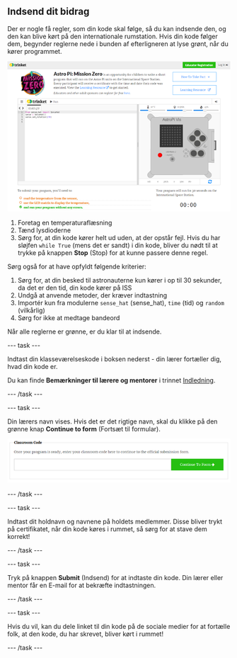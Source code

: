 ## Indsend dit bidrag

Der er nogle få regler, som din kode skal følge, så du kan indsende den, og den kan blive kørt på den internationale rumstation. Hvis din kode følger dem, begynder reglerne nede i bunden af efterligneren at lyse grønt, når du kører programmet.

![Validering](images/validation.png)

1. Foretag en temperaturaflæsning
2. Tænd lysdioderne
3. Sørg for, at din kode kører helt ud uden, at der opstår fejl. Hvis du har sløjfen `while True` (mens det er sandt) i din kode, bliver du nødt til at trykke på knappen **Stop** (Stop) for at kunne passere denne regel.

Sørg også for at have opfyldt følgende kriterier:

1. Sørg for, at din besked til astronauterne kun kører i op til 30 sekunder, da det er den tid, din kode kører på ISS
2. Undgå at anvende metoder, der kræver indtastning
3. Importér kun fra modulerne `sense_hat` (sense_hat), `time` (tid) og `random` (vilkårlig)
4. Sørg for ikke at medtage bandeord

Når alle reglerne er grønne, er du klar til at indsende.

\--- task \---

Indtast din klasseværelseskode i boksen nederst - din lærer fortæller dig, hvad din kode er.

Du kan finde **Bemærkninger til lærere og mentorer** i trinnet [Indledning](https://projects.raspberrypi.org/en/projects/astro-pi-mission-zero/1).

\--- /task \---

\--- task \---

Din lærers navn vises. Hvis det er det rigtige navn, skal du klikke på den grønne knap **Continue to form** (Fortsæt til formular).

![Fortsæt til formular](images/continue-to-form.png)

\--- /task \---

\--- task \---

Indtast dit holdnavn og navnene på holdets medlemmer. Disse bliver trykt på certifikatet, når din kode køres i rummet, så sørg for at stave dem korrekt!

\--- /task \---

\--- task \---

Tryk på knappen **Submit** (Indsend) for at indtaste din kode. Din lærer eller mentor får en E-mail for at bekræfte indtastningen.

\--- /task \---

\--- task \---

Hvis du vil, kan du dele linket til din kode på de sociale medier for at fortælle folk, at den kode, du har skrevet, bliver kørt i rummet!

\--- /task \---